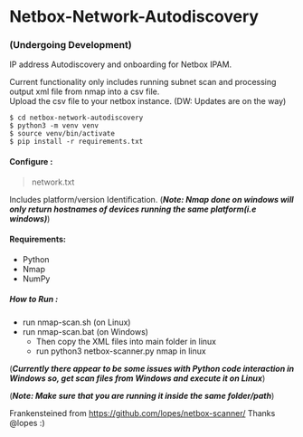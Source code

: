 # Netbox-Network-Autodiscovery

### (Undergoing Development)

IP address Autodiscovery and onboarding for Netbox IPAM.

Current functionality only includes running subnet scan and processing output xml file from nmap into a csv file.  
Upload the csv file to your netbox instance.
(DW: Updates are on the way)

```
$ cd netbox-network-autodiscovery
$ python3 -m venv venv
$ source venv/bin/activate
$ pip install -r requirements.txt
```

#### Configure : 
> network.txt

Includes platform/version Identification. (_**Note: Nmap done on windows will only return hostnames of devices running the same platform(i.e windows)**_)

#### Requirements:
  - Python
  - Nmap
  - NumPy

##### How to Run :
  - run nmap-scan.sh (on Linux)
  - run nmap-scan.bat (on Windows)
      - Then copy the XML files into main folder in linux
      - run python3 netbox-scanner.py nmap in linux

(_**Currently there appear to be some issues with Python code interaction in Windows so, get scan files from Windows and execute it on Linux**_)

(_**Note: Make sure that you are running it inside the same folder/path**_)

Frankensteined from https://github.com/lopes/netbox-scanner/  Thanks @lopes :)
